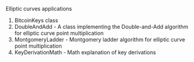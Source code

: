 Elliptic curves applications

1. BitcoinKeys class
2. DoubleAndAdd - A class implementing the Double-and-Add algorithm for elliptic curve point multiplication
3. MontgomeryLadder - Montgomery ladder algorithm for elliptic curve point multiplication
4. KeyDerivationMath - Math explanation of key derivations
